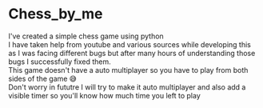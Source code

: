 # Chess_by_me
I've created a simple chess game using python<br>
I have taken help from youtube and various sources while developing this as I was facing different bugs but after many hours of understanding those bugs I successfully fixed them.<br>
This game doesn't have a auto multiplayer so you have to play from both sides of the game 😅<br>
Don't worry in fututre I will try to make it auto multiplayer and also add a visible timer so you'll know how much time you left to play<br>

